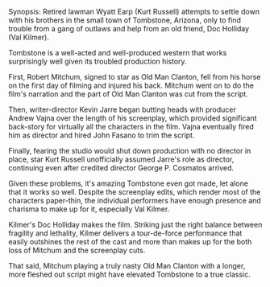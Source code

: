 Synopsis: Retired lawman Wyatt Earp (Kurt Russell) attempts to settle down with his brothers in the small town of Tombstone, Arizona, only to find trouble from a gang of outlaws and help from an old friend, Doc Holliday (Val Kilmer).

Tombstone is a well-acted and well-produced western that works surprisingly well given its troubled production history. 

First, Robert Mitchum, signed to star as Old Man Clanton, fell from his horse on the first day of filming and injured his back.  Mitchum went on to do the film's narration and the part of Old Man Clanton was cut from the script.

Then, writer-director Kevin Jarre began butting heads with producer Andrew Vajna over the length of his screenplay, which provided significant back-story for virtually all the characters in the film.  Vajna eventually fired him as director and hired John Fasano to trim the script. 

Finally, fearing the studio would shut down production with no director in place, star Kurt Russell unofficially assumed Jarre's role as director, continuing even after credited director George P. Cosmatos arrived.

Given these problems, it's amazing Tombstone even got made, let alone that it works so well.  Despite the screenplay edits, which render most of the characters paper-thin, the individual performers have enough presence and charisma to make up for it, especially Val Kilmer.

Kilmer's Doc Holliday makes the film.  Striking just the right balance between fragility and lethality, Kilmer delivers a tour-de-force performance that easily outshines the rest of the cast and more than makes up for the both loss of Mitchum and the screenplay cuts.

That said, Mitchum playing a truly nasty Old Man Clanton with a longer, more fleshed out script might have elevated Tombstone to a true classic.

